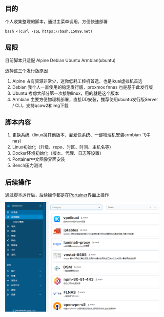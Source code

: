 ## 目的
个人收集整理的脚本，通过主菜单调用，方便快速部署

```
bash <(curl -sSL https://bash.15099.net)
```
## 局限
目前脚本只适配 Alpine Debian Ubuntu Armbian(ubuntu)

选择这三个发行版原因

1. Alpine 占有资源非常少，迷你低耗工控机首选、也是ikuai虚拟机首选
2. Debian 我个人一直使用的稳定发行版，proxmox fnnas 也是基于此发行版
3. Ubuntu 考虑大部分第一次接触linux，用的就是这个版本
4. Armbian 主要方便物理机部署，直接DD安装，推荐使用ubuntu发行版Server / CLI，支持qcow2和img下载
   
## 脚本内容

1. 更换系统（linux换其他版本、灌爱快系统、一键物理机安装armbian 飞牛nas）
2. Linux初始化（升级、repo、时区、时间、主机名等）
3. Docker环境初始化（版本、代理、日志等设置）
4. Portainer中文图像界面安装
5. Bench压力测试

## 后续操作

通过脚本运行后，后续操作都是在[Portainer](https://hub.docker.com/r/lihaixin/ui)界面上操作

![portainer](./portainer.png)

